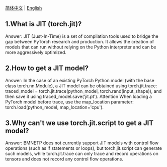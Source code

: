 [简体中文](./torch.jit.trace_Guide.md) | [English](./torch.jit.trace_Guide_EN.md)

## 1.What is JIT (torch.jit)?

Answer: JIT (Just-In-Time) is a set of compilation tools used to bridge the gap between PyTorch research and production. It allows the creation of models that can run without relying on the Python interpreter and can be more aggressively optimized.

## 2.How to get a JIT model?

Answer: In the case of an existing PyTorch Python model (with the base class torch.nn.Module), a JIT model can be obtained using torch.jit.trace: traced_model = torch.jit.trace(python_model, torch.rand(input_shape)), and then save it using traced_model.save('jit.pt'). Attention When loading a PyTorch model before trace, use the map_location parameter: torch.load(python_model, map_location='cpu').

## 3.Why can't we use torch.jit.script to get a JIT model?

Answer: BMNETP does not currently support JIT models with control flow operations (such as if statements or loops), but torch.jit.script can generate such models, while torch.jit.trace can only trace and record operations on tensors and does not record any control flow operations.

